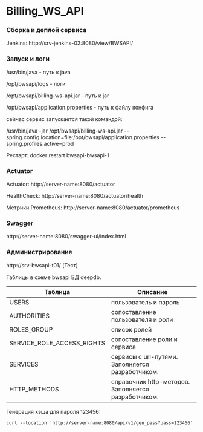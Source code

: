 # Billing_WS_API

### Сборка и деплой сервиса

Jenkins: http://srv-jenkins-02:8080/view/BWSAPI/

### Запуск и логи

/usr/bin/java - путь к java

/opt/bwsapi/logs - логи

/opt/bwsapi/billing-ws-api.jar - путь к jar

/opt/bwsapi/application.properties - путь к файлу конфига

сейчас сервис запускается такой командой:

/usr/bin/java -jar /opt/bwsapi/billing-ws-api.jar --spring.config.location=file:/opt/bwsapi/application.properties --spring.profiles.active=prod

Рестарт: docker restart bwsapi-bwsapi-1

### Actuator

Actuator: http://server-name:8080/actuator

HealthCheck: http://server-name:8080/actuator/health

Метрики Prometheus: http://server-name:8080/actuator/prometheus

### Swagger

http://server-name:8080/swagger-ui/index.html

### Администрирование

http://srv-bwsapi-t01/   (Тест)

Таблицы в схеме bwsapi БД deepdb.

Таблица|Описание
---|---
USERS|пользователь и пароль
AUTHORITIES|сопоставление пользователя и роли
ROLES_GROUP|список ролей
SERVICE_ROLE_ACCESS_RIGHTS|сопоставление роли и сервиса
SERVICES|сервисы с url-путями. Заполняется разработчиком.
HTTP_METHODS|справочник http-методов. Заполняется разработчиком.


Генерация хэша для пароля 123456:

 `curl --location 'http://server-name:8080/api/v1/gen_pass?pass=123456'`